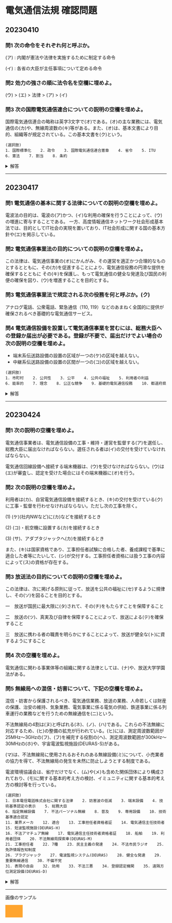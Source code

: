 # 電気通信法規 確認問題
## 20230410

### 問1 次の命令をそれぞれ何と呼ぶか。

(ア) : 内閣が憲法や法律を実施するために制定する命令

(イ) : 各省の大臣が主任事項について定める命令

### 問2 効力の強さの順に法令名を空欄に埋めよ。

(ウ) > (エ) > 法律 > (ア) > (イ)

### 問3 次の国際電気通信連合についての説明の空欄を埋めよ。

国際電気通信連合の略称は英字3文字で(オ)である。(オ)の主な業務には、電気通信の(カ)や、無線周波数の(キ)等がある。また、(オ)は、基本文書により目的、組織等が規定されている。この基本文書を(ク)という。

```
(選択肢)
1. 国際標準化    2. 政令    3. 国際電気通信連合憲章    4. 省令    5. ITU    
6. 憲法    7. 割当    8. 条約
```

<details>

<summary>解答</summary>

```
ア 2    イ 4    ウ 6    エ 8    オ 5    
カ 1    キ 7    ク 3
```

</details>

---


## 20230417

### 問1 電気通信の基本に関する法律についての説明の空欄を埋めよ。

電波法の目的は、電波の(ア)かつ、(イ)な利用の確保を行うことによって、(ウ)の増進に寄与することである。
一方、高度情報通信ネットワーク社会形成基本法では、目的としてIT社会の実現を置いており、IT社会形成に関する国の基本方針や(エ)を掲示している。

### 問2 電気通信事業法の目的についての説明の空欄を埋めよ。

この法律は、電気通信事業の(オ)にかんがみ、その運営を適正かつ合理的なものとするとともに、その(カ)を促進することにより、電気通信役務の円滑な提供を確保するとともに
その(キ)を保護し、もって電気通信の健全な発達及び国民の利便の確保を図り、(ウ)を増進することを目的とする。

### 問3 電気通信事業法で規定される次の役務を何と呼ぶか。(ク)

アナログ電話、公衆電話、緊急通信（110, 119）などのあまねく全国的に提供が確保されるべき基礎的な電気通信サービス。

### 問4 電気通信設備を設置して電気通信事業を営むには、総務大臣への登録か届出が必要である。登録が不要で、届出だけでよい場合の次の説明の空欄を埋めよ。

- 端末系伝送路設備の設置の区域が一つの(ケ)の区域を越えない。
- 中継系伝送路設備の設置の区間が一つの(コ)の区域を越えない。


```
(選択肢)
1. 市町村    2. 公共性    3. 公平    4. 公共の福祉    5. 利用者の利益    
6. 能率的    7. 理念    8. 公正な競争    9. 基礎的電気通信役務    10. 都道府県
```

<details>

<summary>解答</summary>

```
ア 3    イ 6    ウ 4    エ 7    オ 2    
カ 8    キ 5    ク 9    ケ 1    コ 10
```

</details>

---


## 20230424

### 問1 次の説明の空欄を埋めよ。

電気通信事業者は、電気通信設備の工事・維持・運営を監督する(ア)を選任し、総務大臣に届出なければならない。選任される者は(イ)の交付を受けていなければならない。

電気通信回線設備へ接続する端末機器は、(ウ)を受けなければならない。(ウ)は(エ)が審査し、認定を受けた場合にはその端末機器に(オ)を行う。


### 問2 次の説明の空欄を埋めよ。

利用者は(カ)、自営電気通信設備を接続するとき、(キ)の交付を受けている(ク)に工事・監督を行わせなければならない。ただし次の工事を除く。

(1) (ケ)(社内NWなど)に(カ)などを接続するとき

(2) (コ)・航空機に設置する(カ)を接続するとき

(3) (サ)、アダプタジャックへ(カ)を接続するとき

また、(キ)は国家資格であり、工事担任者試験に合格した者、養成課程で基準に適合した者等にたいして、(シ)が交付する。工事担任者資格には扱う工事の内容によって(ス)の資格が存在する。


### 問3 放送法の目的についての説明の空欄を埋めよ。

この法律は、次に掲げる原則に従って、放送を公共の福祉に(セ)するように規律し、その(ソ)を図ることを目的とする。

一　放送が国民に最大限に(タ)されて、その(チ)をもたらすことを保障すること

二　放送の(ツ)、真実及び自律を保障することによって、放送による(テ)を確保すること

三　放送に携わる者の職責を明らかにすることによって、放送が健全な(ト)に資するようにすること


### 問4 次の空欄を埋めよ。

電気通信に関わる事業体等の組織に関する法律としては、(ナ)や、放送大学学園法がある。


### 問5 無線局への混信・妨害について、下記の空欄を埋めよ。

混信・妨害から保護されるべき、電気通信業務、放送の業務、人命若しくは財産の保護、治安の維持、気象業務、電気事業に係る電気の供給、鉄道事業に係る列車運行の業務などを行うための無線通信を(ニ)という。

不法無線局の4割は(ヌ)と呼ばれる(ネ)、(ノ)、(ハ)である。これらの不法無線に対応するため、(ヒ)の整備の拡充が行われている。(ヒ)には、測定周波数範囲が25MHz〜3GHzの(フ)、(フ)を補完する役割の(ヘ)、測定周波数範囲が300kHz〜30MHzの(ホ)や、宇宙電波監視施設(DEURAS-S)がある。

(マ)は、不法無線局に使用されるおそれのある無線設備(ミ)について、小売業者の協力を得て、不法無線局の発生を未然に防止しようとする制度である。

電波環境協議会は、省庁だけでなく、(ム)や(メ)も含めた関係団体により構成されており、(モ)に関する基本的考え方の検討、イミュニティに関する基本的考え方の検討等を行っている。

```
(選択肢)
1. 日本電信電話株式会社に関する法律    2. 妨害波の低減    3. 端末設備    4. 技術基準認定の表示    5. 総務大臣    
6. 指定無線設備    7. 不法パーソナル無線    8. 普及    9. 専用設備    10. 技術基準適合認定    
11. 業界メーカ    12. 適合    13. 工事担任者資格者証    14. 電気通信主任技術者    15. 短波監視施設(DEURAS-H)    
16. 不法アマチュア無線    17. 電気通信主任技術者資格者証    18. 船舶    19. 利用者団体    20. 不法無線局探索車(DEURAS-M)    
21. 工事担任者    22. 7種    23. 民主主義の発達    24. 不法市民ラジオ    25. 免許情報告知制度    
26. プラグジャック    27. 電波監視システム(DEURAS)    28. 健全な発達    29. 重要無線通信    30. 不偏不党    
31. 表現の自由    32. 効用    33. 不法三悪    34. 登録認定機関    35. 遠隔方位測定設備(DEURAS-D)
```

<details>

<summary>解答</summary>

```
ア 14    イ 17    ウ 10    エ 34    オ 4    
カ 3    キ 13    ク 21    ケ 9    コ 18    
サ 26    シ 5    ス 22    セ 12    ソ 28    
タ 8    チ 32    ツ 30    テ 31    ト 23    
ナ 1    ニ 29    ヌ 33    ネ 7    ノ 16    
ハ 24    ヒ 27    フ 35    ヘ 20    ホ 15    
マ 25    ミ 6    ム 11    メ 19    モ 2
```

</details>

---



画像のサンプル

![img](img/orange.png)
